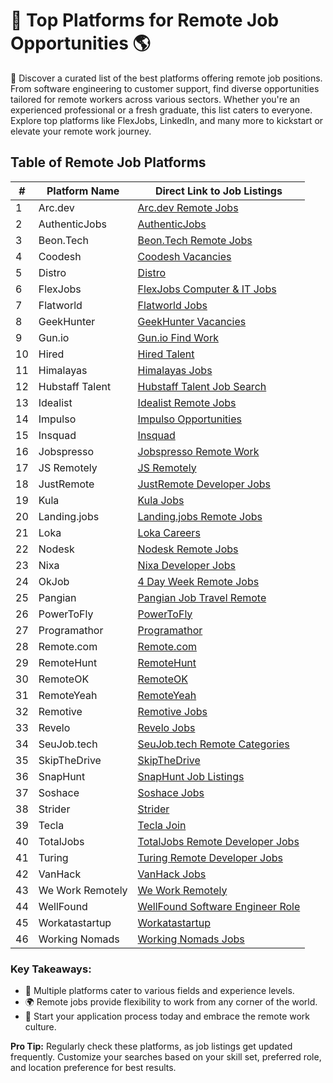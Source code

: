# 💼 Top Platforms for Remote Job Opportunities 🌎

👀 Discover a curated list of the best platforms offering remote job positions. From software engineering to customer support, find diverse opportunities tailored for remote workers across various sectors. Whether you're an experienced professional or a fresh graduate, this list caters to everyone. Explore top platforms like FlexJobs, LinkedIn, and many more to kickstart or elevate your remote work journey.

## Table of Remote Job Platforms

| # | Platform Name | Direct Link to Job Listings |
| --- | --- | --- |
| 1 | Arc.dev | [Arc.dev Remote Jobs](https://arc.dev/remote-jobs) |
| 2 | AuthenticJobs | [AuthenticJobs](https://authenticjobs.com/?search_location=remote) |
| 3 | Beon.Tech | [Beon.Tech Remote Jobs](https://beon.tech/remote-jobs) |
| 4 | Coodesh | [Coodesh Vacancies](https://coodesh.com/vagas) |
| 5 | Distro | [Distro](https://distro.io/looking-to-be-hired/) |
| 6 | FlexJobs | [FlexJobs Computer & IT Jobs](https://www.flexjobs.com/remote-jobs/computer-it?category=Computer+%26+IT&tele_level%5B%5D=All+Telecommuting) |
| 7 | Flatworld | [Flatworld Jobs](https://flatworld.co/jobs/) |
| 8 | GeekHunter | [GeekHunter Vacancies](https://www.geekhunter.com.br/vagas) |
| 9 | Gun.io | [Gun.io Find Work](https://gun.io/find-work/) |
| 10 | Hired | [Hired Talent](https://hired.com/talent) |
| 11 | Himalayas | [Himalayas Jobs](https://himalayas.app/jobs) |
| 12 | Hubstaff Talent | [Hubstaff Talent Job Search](https://talent.hubstaff.com/search/jobs) |
| 13 | Idealist | [Idealist Remote Jobs](https://www.idealist.org/en/jobs?locationType=REMOTE&q=) |
| 14 | Impulso | [Impulso Opportunities](https://impulso.team/pt/profissionais/oportunidades) |
| 15 | Insquad | [Insquad](https://dev.insquad.com/) |
| 16 | Jobspresso | [Jobspresso Remote Work](https://jobspresso.co/remote-work/) |
| 17 | JS Remotely | [JS Remotely](https://jsremotely.com) |
| 18 | JustRemote | [JustRemote Developer Jobs](https://justremote.co/remote-developer-jobs) |
| 19 | Kula | [Kula Jobs](https://portal.kula.jobs/) |
| 20 | Landing.jobs | [Landing.jobs Remote Jobs](https://landing.jobs/jobs?gr=true&fr=true&hd=false&t_co=false&t_st=false) |
| 21 | Loka | [Loka Careers](https://loka.com/careers#openings) |
| 22 | Nodesk | [Nodesk Remote Jobs](https://nodesk.co/remote-jobs/) |
| 23 | Nixa | [Nixa Developer Jobs](https://www.nixa.io/developer) |
| 24 | OkJob | [4 Day Week Remote Jobs](https://okjob.io/remote-4-day-work-week/) |
| 25 | Pangian | [Pangian Job Travel Remote](https://pangian.com/job-travel-remote/) |
| 26 | PowerToFly | [PowerToFly](https://powertofly.com/jobs/?location=Remote) |
| 27 | Programathor | [Programathor](https://programathor.com.br/) |
| 28 | Remote.com | [Remote.com](https://remote.com/jobs/all) |
| 29 | RemoteHunt | [RemoteHunt](https://remotehunt.com) |
| 30 | RemoteOK | [RemoteOK](https://remoteok.com/) |
| 31 | RemoteYeah | [RemoteYeah](https://remoteyeah.com/) |
| 32 | Remotive | [Remotive Jobs](https://remotive.io/) |
| 33 | Revelo | [Revelo Jobs](https://www.revelo.com.br/) |
| 34 | SeuJob.tech | [SeuJob.tech Remote Categories](https://seujob.tech/categorias/remotas/) |
| 35 | SkipTheDrive | [SkipTheDrive](https://www.skipthedrive.com/) |
| 36 | SnapHunt | [SnapHunt Job Listings](https://snaphunt.com/job-listing) |
| 37 | Soshace | [Soshace Jobs](https://soshace.com/jobs) |
| 38 | Strider | [Strider](https://www.onstrider.com/jobs) |
| 39 | Tecla | [Tecla Join](https://www.tecla.io/join) |
| 40 | TotalJobs | [TotalJobs Remote Developer Jobs](https://www.totaljobs.com/jobs/remote-developer) |
| 41 | Turing | [Turing Remote Developer Jobs](https://www.turing.com/remote-developer-jobs) |
| 42 | VanHack | [VanHack Jobs](https://vanhack.com/jobs) |
| 43 | We Work Remotely | [We Work Remotely](https://weworkremotely.com/) |
| 44 | WellFound | [WellFound Software Engineer Role](https://wellfound.com/role/r/software-engineer/) |
| 45 | Workatastartup | [Workatastartup](https://www.workatastartup.com/) |
| 46 | Working Nomads | [Working Nomads Jobs](https://www.workingnomads.co/jobs) |

### Key Takeaways:

- 🌟 Multiple platforms cater to various fields and experience levels.
- 🌍 Remote jobs provide flexibility to work from any corner of the world.
- 🚀 Start your application process today and embrace the remote work culture.

**Pro Tip:** Regularly check these platforms, as job listings get updated frequently. Customize your searches based on your skill set, preferred role, and location preference for best results.
